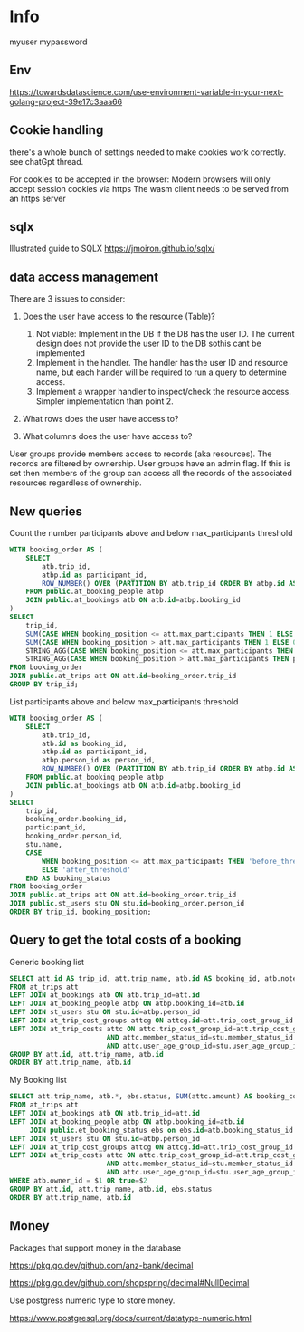 # Info

myuser
mypassword

## Env

<https://towardsdatascience.com/use-environment-variable-in-your-next-golang-project-39e17c3aaa66>


## Cookie handling

there's a whole bunch of settings needed to make cookies work correctly.
see chatGpt thread.

For cookies to be accepted in the browser:
Modern browsers will only accept session cookies via https
The wasm client needs to be served from an https server


## sqlx

Illustrated guide to SQLX
<https://jmoiron.github.io/sqlx/>




## data access management

There are 3 issues to consider:
1. Does the user have access to the resource (Table)?
    1. Not viable: Implement in the DB if the DB has the user ID. The current design does not provide the user ID to the DB sothis cant be implemented
    2. Implement in the handler. The handler has the user ID and resource name, but each hander will be required to run a query to determine access.
    3. Implement a wrapper handler to inspect/check the resource access. Simpler implementation than point 2.

2. What rows does the user have access to?
3. What columns does the user have access to?



User groups provide members access to records (aka resources). The records are filtered by ownership.
User groups have an admin flag. If this is set then members of the group can access all the records of the associated resources regardless of ownership.


## New queries

Count the number participants above and below max_participants threshold

```sql
WITH booking_order AS (
    SELECT 
        atb.trip_id,
        atbp.id as participant_id,
        ROW_NUMBER() OVER (PARTITION BY atb.trip_id ORDER BY atbp.id ASC) AS booking_position
    FROM public.at_booking_people atbp
	JOIN public.at_bookings atb ON atb.id=atbp.booking_id
)
SELECT 
    trip_id,
    SUM(CASE WHEN booking_position <= att.max_participants THEN 1 ELSE 0 END) AS before_threshold,
    SUM(CASE WHEN booking_position > att.max_participants THEN 1 ELSE 0 END) AS after_threshold,
	STRING_AGG(CASE WHEN booking_position <= att.max_participants THEN participant_id::text END, ', ') AS before_threshold_ids,
    STRING_AGG(CASE WHEN booking_position > att.max_participants THEN participant_id::text END, ', ') AS after_threshold_ids
FROM booking_order
JOIN public.at_trips att ON att.id=booking_order.trip_id
GROUP BY trip_id;
```

List participants above and below max_participants threshold

```sql
WITH booking_order AS (
    SELECT 
        atb.trip_id,
		atb.id as booking_id,
        atbp.id as participant_id,
        atbp.person_id as person_id,
	    ROW_NUMBER() OVER (PARTITION BY atb.trip_id ORDER BY atbp.id ASC) AS booking_position
    FROM public.at_booking_people atbp
	JOIN public.at_bookings atb ON atb.id=atbp.booking_id
)
SELECT 
    trip_id,
	booking_order.booking_id,
    participant_id,
	booking_order.person_id,
	stu.name,
    CASE 
        WHEN booking_position <= att.max_participants THEN 'before_threshold' 
        ELSE 'after_threshold' 
    END AS booking_status
FROM booking_order
JOIN public.at_trips att ON att.id=booking_order.trip_id
JOIN public.st_users stu ON stu.id=booking_order.person_id
ORDER BY trip_id, booking_position;
```


## Query to get the total costs of a booking

Generic booking list

```sql
SELECT att.id AS trip_id, att.trip_name, atb.id AS booking_id, atb.notes AS booking_notes, atb.owner_id, SUM(attc.amount) AS booking_cost, COUNT(stu.name) as person_count
FROM at_trips att
LEFT JOIN at_bookings atb ON atb.trip_id=att.id
LEFT JOIN at_booking_people atbp ON atbp.booking_id=atb.id
LEFT JOIN st_users stu ON stu.id=atbp.person_id
LEFT JOIN at_trip_cost_groups attcg ON attcg.id=att.trip_cost_group_id
LEFT JOIN at_trip_costs attc ON attc.trip_cost_group_id=att.trip_cost_group_id
						AND attc.member_status_id=stu.member_status_id
						AND attc.user_age_group_id=stu.user_age_group_id
GROUP BY att.id, att.trip_name, atb.id
ORDER BY att.trip_name, atb.id
```

My Booking list

```sql
SELECT att.trip_name, atb.*, ebs.status, SUM(attc.amount) AS booking_cost, COUNT(stu.name) as participants
FROM at_trips att
LEFT JOIN at_bookings atb ON atb.trip_id=att.id
LEFT JOIN at_booking_people atbp ON atbp.booking_id=atb.id
	 JOIN public.et_booking_status ebs on ebs.id=atb.booking_status_id
LEFT JOIN st_users stu ON stu.id=atbp.person_id
LEFT JOIN at_trip_cost_groups attcg ON attcg.id=att.trip_cost_group_id
LEFT JOIN at_trip_costs attc ON attc.trip_cost_group_id=att.trip_cost_group_id
						AND attc.member_status_id=stu.member_status_id
						AND attc.user_age_group_id=stu.user_age_group_id
WHERE atb.owner_id = $1 OR true=$2
GROUP BY att.id, att.trip_name, atb.id, ebs.status
ORDER BY att.trip_name, atb.id
```



## Money

Packages that support money in the database

<https://pkg.go.dev/github.com/anz-bank/decimal>

<https://pkg.go.dev/github.com/shopspring/decimal#NullDecimal>

Use postgress numeric type to store money.

<https://www.postgresql.org/docs/current/datatype-numeric.html>


